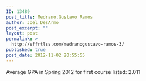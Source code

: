 ```yaml
---
ID: 13489
post_title: Medrano,Gustavo Ramos
author: Joel DesArmo
post_excerpt: ""
layout: post
permalink: >
  http://effrtlss.com/medranogustavo-ramos-3/
published: true
post_date: 2012-11-02 20:55:55
---
```

<p>Average GPA in Spring 2012 for first course listed: 2.011</p>